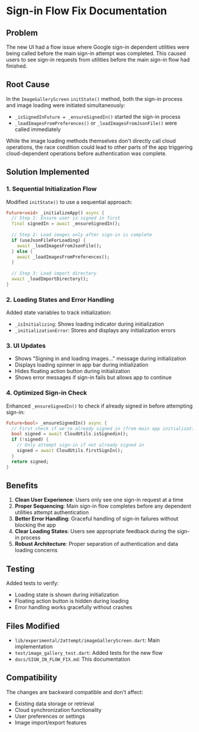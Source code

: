 # Sign-in Flow Fix Documentation

## Problem
The new UI had a flow issue where Google sign-in dependent utilities were being called before the main sign-in attempt was completed. This caused users to see sign-in requests from utilities before the main sign-in flow had finished.

## Root Cause
In the `ImageGalleryScreen` `initState()` method, both the sign-in process and image loading were initiated simultaneously:
- `_isSignedInFuture = _ensureSignedIn()` started the sign-in process
- `_loadImagesFromPreferences()` or `_loadImagesFromJsonFile()` were called immediately 

While the image loading methods themselves don't directly call cloud operations, the race condition could lead to other parts of the app triggering cloud-dependent operations before authentication was complete.

## Solution Implemented

### 1. Sequential Initialization Flow
Modified `initState()` to use a sequential approach:
```dart
Future<void> _initializeApp() async {
  // Step 1: Ensure user is signed in first
  final signedIn = await _ensureSignedIn();
  
  // Step 2: Load images only after sign-in is complete
  if (useJsonFileForLoading) {
    await _loadImagesFromJsonFile();
  } else {
    await _loadImagesFromPreferences();
  }
  
  // Step 3: Load import directory
  await _loadImportDirectory();
}
```

### 2. Loading States and Error Handling
Added state variables to track initialization:
- `_isInitializing`: Shows loading indicator during initialization
- `_initializationError`: Stores and displays any initialization errors

### 3. UI Updates
- Shows "Signing in and loading images..." message during initialization
- Displays loading spinner in app bar during initialization
- Hides floating action button during initialization
- Shows error messages if sign-in fails but allows app to continue

### 4. Optimized Sign-in Check
Enhanced `_ensureSignedIn()` to check if already signed in before attempting sign-in:
```dart
Future<bool> _ensureSignedIn() async {
  // First check if we're already signed in (from main app initialization)
  bool signed = await CloudUtils.isSignedin();
  if (!signed) {
    // Only attempt sign-in if not already signed in
    signed = await CloudUtils.firstSignIn();
  }
  return signed;
}
```

## Benefits
1. **Clean User Experience**: Users only see one sign-in request at a time
2. **Proper Sequencing**: Main sign-in flow completes before any dependent utilities attempt authentication
3. **Better Error Handling**: Graceful handling of sign-in failures without blocking the app
4. **Clear Loading States**: Users see appropriate feedback during the sign-in process
5. **Robust Architecture**: Proper separation of authentication and data loading concerns

## Testing
Added tests to verify:
- Loading state is shown during initialization
- Floating action button is hidden during loading
- Error handling works gracefully without crashes

## Files Modified
- `lib/experimental/2attempt/imageGalleryScreen.dart`: Main implementation
- `test/image_gallery_test.dart`: Added tests for the new flow
- `docs/SIGN_IN_FLOW_FIX.md`: This documentation

## Compatibility
The changes are backward compatible and don't affect:
- Existing data storage or retrieval
- Cloud synchronization functionality
- User preferences or settings
- Image import/export features